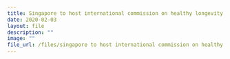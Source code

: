 ```yaml
---
title: Singapore to host international commission on healthy longevity
date: 2020-02-03
layout: file
description: ""
image: ""
file_url: /files/singapore to host international commission on healthy longevity.pdf
---
```

